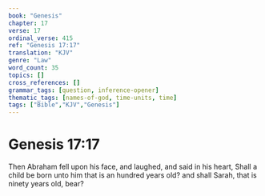 ```yaml
---
book: "Genesis"
chapter: 17
verse: 17
ordinal_verse: 415
ref: "Genesis 17:17"
translation: "KJV"
genre: "Law"
word_count: 35
topics: []
cross_references: []
grammar_tags: [question, inference-opener]
thematic_tags: [names-of-god, time-units, time]
tags: ["Bible","KJV","Genesis"]
---
```


# Genesis 17:17

Then Abraham fell upon his face, and laughed, and said in his heart, Shall a child be born unto him that is an hundred years old? and shall Sarah, that is ninety years old, bear?
